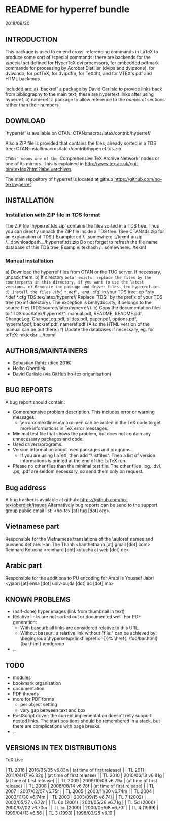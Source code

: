 # README for hyperref bundle
2018/09/30


## INTRODUCTION


This package is used to emend cross-referencing commands in LaTeX to
produce some sort of \special commands; there are backends for the
\special set defined for HyperTeX dvi processors, for embedded pdfmark
commands for processing by Acrobat Distiller (dvips and dvipsone), for
dviwindo, for pdfTeX, for dvipdfm, for TeX4ht, and for VTEX's pdf and HTML
backends.

Included are:
a) `backref' a package by David Carlisle to provide links back from
   bibliography to the main text; these are hypertext links after using
   hyperref.
b) nameref' a package to allow reference to the *names* of sections rather
   than their numbers.

## DOWNLOAD


`hyperref' is available on CTAN:
  CTAN:macros/latex/contrib/hyperref/
    
Also a ZIP file is provided that contains the files, already sorted
in a TDS tree:
  CTAN:install/macros/latex/contrib/hyperref.tds.zip
    
`CTAN:' means one of the `Comprehensive TeX Archive Network'
nodes or one of its mirrors.  This is explained in
  http://www.tex.ac.uk/cgi-bin/texfaq2html?label=archives
    
The main repository of hyperref is located at github
       https://github.com/ho-tex/hyperref
    

## INSTALLATION


### Installation with ZIP file in TDS format

The ZIP file `hyperref.tds.zip' contains the files sorted
in a TDS tree. Thus you can directly unpack the ZIP file
inside a TDS tree. (See CTAN:tds.zip for an explanation of TDS.)
Example:
  cd /...somewhere.../texmf
  unzip /...downloadpath.../hyperref.tds.zip
Do not forget to refresh the file name database of this TDS tree,
Example:
  texhash /...somewhere.../texmf
      
### Manual installation

a) Download the hyperref files from CTAN or the TUG server.
   If necessary, unpack them.
b) If directory `beta' exists, replace the files by the counterparts
   in this directory, if you want to use the latest versions.
c) Generate the package and driver files:
     tex hyperref.ins
d) Install the files `*.sty', `*.def', and `*.cfg' in your TDS tree:
     cp *.sty *.def *.cfg TDS:tex/latex/hyperref/
   Replace `TDS:' by the prefix of your TDS tree (texmf directory).
   The exception is bmhydoc.sty, it belongs to the source files
   (TDS:source/latex/hyperref/).
e) Copy the documentation files to "TDS:doc/latex/hyperref/":
   manual.pdf, README, README.pdf, ChangeLog, ChangeLog.pdf,
   slides.pdf, paper.pdf, options.pdf, hyperref.pdf, backref.pdf,
   nameref.pdf (Also the HTML version of the manual can be put there.)
f) Update the databases if necessary, eg. for teTeX:
     mktexlsr .../texmf
      
## AUTHORS/MAINTAINERS


* Sebastian Rahtz (died 2016)
* Heiko Oberdiek
* David Carlisle (via GitHub ho-tex origanisation)


## BUG REPORTS


A bug report should contain:
* Comprehensive problem description. This includes error or
  warning messages.
  * \errorcontextlines=\maxdimen can be added in the TeX code
    to get more informations in TeX error messages.
* Minimal test file that shows the problem, but does not
  contain any unnecessary packages and code.
* Used drivers/programs.
* Version information about used packages and programs.
  * If you are using LaTeX, then add "\listfiles". Then
    a list of version informations is printed at the end
    of the LaTeX run.
* Please no other files than the minimal test file.
  The other files .log, .dvi, .ps, .pdf are seldom necessary,
  so send them only on request.
    
## Bug address

A bug tracker is available at github:
    https://github.com/ho-tex/oberdiek/issues
Alternatively bug reports can be send to the support group public email list:
 <ho-tex [at] tug [dot] org>
      
## Vietnamese part

Responsible for the Vietnamese translations of the
\autoref names and puvnenc.def are:
  Han The Thanh <hanthethanh [at] gmail [dot] com>
  Reinhard Kotucha <reinhard [dot] kotucha at web [dot] de>
      
## Arabic part

Responsible for the additions to PU encoding for Arabi is
  Youssef Jabri <yjabri [at] ensa [dot] univ-oujda [dot] ac [dot] ma>
      

## KNOWN PROBLEMS


* (half-done) hyper images (link from thumbnail in text)
* Relative links are not sorted out or documented well.
  For PDF generation:
  * With baseurl: all links are considered relative to this URL.
  * Without baseurl: a relative link without "file:" can be
    achieved by:
      \begingroup
        \hypersetup{linkfileprefix={}}%
        \href{../foo/bar.html}{bar.html}
      \endgroup
* ...
    

## TODO

* modules
* bookmark organisation
* documentation
* PDF threads
* more for PDF forms
  * per object setting
  * vary gap between text and box
* PostScript driver: the current implementation doesn't relly support
  nested links. The start positions should be remembered in a stack,
  but there are complications with page breaks.
* ...
    

## VERSIONS IN TEX DISTRIBUTIONS

TeX Live

| TL 2016 |      2016/05/05 v6.83n | (at time of first release) |
| TL 2011 |      2011/04/17 v6.82g | (at time of first release) |
| TL 2010 |      2010/06/18 v6.81g | (at time of first release) |
| TL 2009 |      2009/10/09 v6.79a | (at time of first release) |
| TL 2008 |      2008/08/14 v6.78f | (at time of first release) |
| TL 2007 |      2007/02/07 v6.75r |
| TL 2005 |      2003/11/30 v6.74m |
| TL 2004 |      2003/11/30 v6.74m |
| TL 2003 |      2003/09/15 v6.74i |
| TL 7  (2002) | 2002/05/27 v6.72r |
| TL 6b (2001) | 2001/05/26 v6.71g |
| TL 5d (2000) | 2000/07/02 v6.70m |
| TL 5c (2000) | 2000/05/08 v6.70f |
| TL 4  (1999) | 1999/04/13 v6.56 |
| TL 3  (1998) | 1998/03/25 v6.19 |
      
